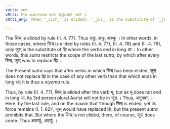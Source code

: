 ```yaml
---
sutra: आतः
vRtti: सिच आकारान्ताच्च परस्य झेर्जुसादेशो भवति ॥
vRtti_eng: (When '_sich_' is elided), '_jus_' is the substitute of '_jhi_', after an Aorist stem which ends in long '_a_'.

---
```

The सिच् is elided by rule (II. 4. 77). Thus अदुः, अधुः, अस्थुः । In other words, in those cases, where सिच् is elided by rules (II. 4. 77), (II. 4. 78) and (II. 4. 79), only जुस् is the substitute of झि where the verbs end in long आ । In other words, this _sutra_ restricts the scope of the last _sutra_, by which after every सिच्, जुस् was to replace झि ।

The Present _sutra_ says that after verbs in which सिच् has been elided, जुस् does not replace झि in the case of any other verb than that which ends in long आ; it is thus a _niyama_ rule.

Thus, by rule (II. 4. 77), सिच् is elided after the verb भू, but as भू does not end in long आ, its 3rd person plural Aorist will not be in जुस् । Thus, अनुभवन् । Here, by the last rule, and on the maxim that 'though सिच् is elided, yet its force remains (I. 1. 62)', जुस् would have replaced झि; but the present _sutra_ prohibits that. But where the सिच् is not elided, there, of course, जुस् does come. Thus अकार्षुः, अहार्षुः ।